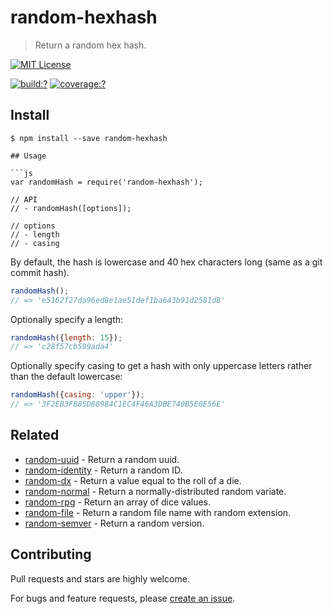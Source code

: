 # random-hexhash

> Return a random hex hash.

[![MIT License](https://img.shields.io/badge/license-MIT_License-green.svg?style=flat-square)](https://github.com/mock-end/random-hexhash/blob/master/LICENSE)

[![build:?](https://img.shields.io/travis/mock-end/random-hexhash/master.svg?style=flat-square)](https://travis-ci.org/mock-end/random-hexhash)
[![coverage:?](https://img.shields.io/coveralls/mock-end/random-hexhash/master.svg?style=flat-square)](https://coveralls.io/github/mock-end/random-hexhash)


## Install

```
$ npm install --save random-hexhash 

## Usage

```js
var randomHash = require('random-hexhash');

// API
// - randomHash([options]);

// options
// - length
// - casing
```

By default, the hash is lowercase and 40 hex characters long (same as a git commit hash).

```js
randomHash();     
// => 'e5162f27da96ed8e1ae51def1ba643b91d2581d8' 
```

Optionally specify a length:

```js
randomHash({length: 15});     
// => 'c28f57cb599ada4' 
```

Optionally specify casing to get a hash with only uppercase letters rather than the default lowercase:


```js
randomHash({casing: 'upper'});     
// => '3F2EB3FB85D88984C1EC4F46A3DBE740B5E0E56E' 
```


## Related

- [random-uuid](https://github.com/mock-end/random-uuid) - Return a random uuid.
- [random-identity](https://github.com/mock-end/random-identity) - Return a random ID.
- [random-dx](https://github.com/mock-end/random-dx) - Return a value equal to the roll of a die.
- [random-normal](https://github.com/mock-end/random-normal) - Return a normally-distributed random variate.
- [random-rpg](https://github.com/mock-end/random-rpg) - Return an array of dice values.
- [random-file](https://github.com/mock-end/random-file) - Return a random file name with random extension.
- [random-semver](https://github.com/mock-end/random-semver) - Return a random version.

## Contributing

Pull requests and stars are highly welcome.

For bugs and feature requests, please [create an issue](https://github.com/mock-end/random-hexhash/issues/new).
